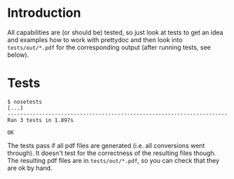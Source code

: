 # Introduction #

All capabilities are (or should be) tested, so just look at tests to get an idea and examples how to work with prettydoc and then look into `tests/out/*.pdf` for the corresponding output (after running tests, see below).

# Tests #

```
$ nosetests
[...]
----------------------------------------------------------------------
Ran 3 tests in 1.897s

OK
```

The tests pass if all pdf files are generated (i.e. all conversions went through).
It doesn't test for the correctness of the resulting files though.
The resulting pdf files are in `tests/out/*.pdf`, so you can check that they are
ok by hand.